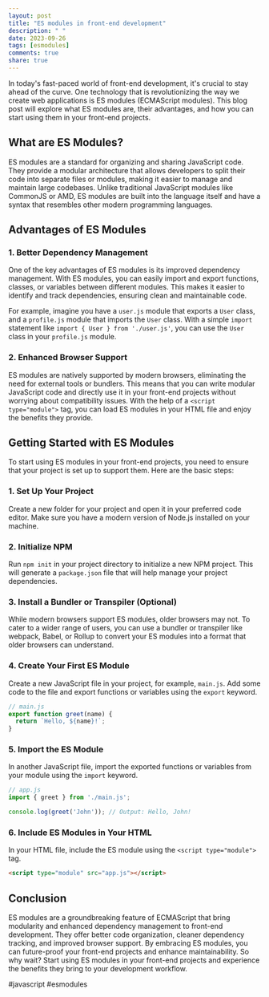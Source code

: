```yaml
---
layout: post
title: "ES modules in front-end development"
description: " "
date: 2023-09-26
tags: [esmodules]
comments: true
share: true
---
```


In today's fast-paced world of front-end development, it's crucial to stay ahead of the curve. One technology that is revolutionizing the way we create web applications is ES modules (ECMAScript modules). This blog post will explore what ES modules are, their advantages, and how you can start using them in your front-end projects.

## What are ES Modules?

ES modules are a standard for organizing and sharing JavaScript code. They provide a modular architecture that allows developers to split their code into separate files or modules, making it easier to manage and maintain large codebases. Unlike traditional JavaScript modules like CommonJS or AMD, ES modules are built into the language itself and have a syntax that resembles other modern programming languages.

## Advantages of ES Modules

### 1. Better Dependency Management

One of the key advantages of ES modules is its improved dependency management. With ES modules, you can easily import and export functions, classes, or variables between different modules. This makes it easier to identify and track dependencies, ensuring clean and maintainable code.

For example, imagine you have a `user.js` module that exports a `User` class, and a `profile.js` module that imports the `User` class. With a simple `import` statement like `import { User } from './user.js'`, you can use the `User` class in your `profile.js` module.

### 2. Enhanced Browser Support

ES modules are natively supported by modern browsers, eliminating the need for external tools or bundlers. This means that you can write modular JavaScript code and directly use it in your front-end projects without worrying about compatibility issues. With the help of a `<script type="module">` tag, you can load ES modules in your HTML file and enjoy the benefits they provide.

## Getting Started with ES Modules

To start using ES modules in your front-end projects, you need to ensure that your project is set up to support them. Here are the basic steps:

### 1. Set Up Your Project

Create a new folder for your project and open it in your preferred code editor. Make sure you have a modern version of Node.js installed on your machine.

### 2. Initialize NPM

Run `npm init` in your project directory to initialize a new NPM project. This will generate a `package.json` file that will help manage your project dependencies.

### 3. Install a Bundler or Transpiler (Optional)

While modern browsers support ES modules, older browsers may not. To cater to a wider range of users, you can use a bundler or transpiler like webpack, Babel, or Rollup to convert your ES modules into a format that older browsers can understand.

### 4. Create Your First ES Module

Create a new JavaScript file in your project, for example, `main.js`. Add some code to the file and export functions or variables using the `export` keyword. 

```javascript
// main.js
export function greet(name) {
  return `Hello, ${name}!`;
}
```

### 5. Import the ES Module

In another JavaScript file, import the exported functions or variables from your module using the `import` keyword. 

```javascript
// app.js
import { greet } from './main.js';

console.log(greet('John')); // Output: Hello, John!
```

### 6. Include ES Modules in Your HTML

In your HTML file, include the ES module using the `<script type="module">` tag. 

```html
<script type="module" src="app.js"></script>
```

## Conclusion

ES modules are a groundbreaking feature of ECMAScript that bring modularity and enhanced dependency management to front-end development. They offer better code organization, cleaner dependency tracking, and improved browser support. By embracing ES modules, you can future-proof your front-end projects and enhance maintainability. So why wait? Start using ES modules in your front-end projects and experience the benefits they bring to your development workflow.

#javascript #esmodules